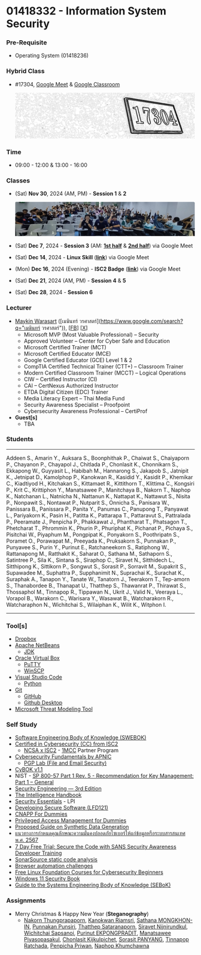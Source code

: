 # 01418332 - Information System Security

### **Pre-Requisite**
- Operating System (01418236)

### **Hybrid Class**
- #17304, [Google Meet](https://meet.google.com/) & [Google Classroom](https://classroom.google.com/u/4/c/NzM1MjA0NDk2NjMy)

	[![Room #17304](img/room-17304.png)](#)

### **Time**
- 09:00 - 12:00 & 13:00 - 16:00

<a name="classes"></a>
### **Classes**
- (Sat) **Nov 30**, 2024 (AM, PM) - **Session 1** & **2**

	[![Session 1 & 2](img/2024-11-30_Session1-2.jpg)](#)

- (Sat) **Dec 7**, 2024 - **Session 3** (AM: [**1st half**](https://youtu.be/OwMqDKqsQ1Q) & [**2nd half**](https://youtu.be/qUCJg7BNLzw)) via Google Meet
- (Sat) **Dec 14**, 2024 - **Linux Skill** ([**link**](https://youtu.be/-iJUbxfYSeo)) via Google Meet
- (Mon) **Dec 16**, 2024 (Evening) - **ISC2 Badge** ([**link**](https://youtu.be/3DhcvUfnTvI)) via Google Meet
- (Sat) **Dec 21**, 2024 (AM, PM) - **Session 4** & **5**
- (Sat) **Dec 28**, 2024 - **Session 6**

<a name="lecturer"></a>
### **Lecturer**
- [Maykin Warasart](https://www.google.com/search?q="Maykin+Warasart") ([เมฆินทร์ วรศาสตร์](https://www.google.com/search?q="เมฆินทร์ วรศาสตร์")), [[FB](https://www.facebook.com/maeklong)] [[X](https://x.com/maeklong)]
	- Microsoft MVP (Most Valuable Professional) – Security
	- Approved Volunteer – Center for Cyber Safe and Education
	- Microsoft Certified Trainer (MCT)
	- Microsoft Certified Educator (MCE)
	- Google Certified Educator (GCE) Level 1 & 2
	- CompTIA Certified Technical Trainer (CTT+) – Classroom Trainer
	- Modern Certified Classroom Trainer (MCCT) – Logical Operations
	- CIW – Certified Instructor (CI)
	- CAI – CertNexus Authorized Instructor
	- ETDA Digital Citizen (EDC) Trainer
	- Media Literacy Expert – Thai Media Fund
	- Security Awareness Specialist – Proofpoint
	- Cybersecurity Awareness Professional – CertiProf
- **Guest[s]**
	- TBA

### **Students**

---

Addeen S.,
Amarin Y.,
Auksara S.,
Boonphithak P.,
Chaiwat S.,
Chaiyaporn P.,
Chayanon P.,
Chayapol J.,
Chitlada  P.,
Chonlasit K.,
Chonnikarn S.,
Ekkapong W.,
Guyyasit L.,
Habibah M.,
Hannarong S.,
Jakapob S.,
Jatnipit K.,
Jetnipat D.,
Kamolphop P.,
Kanokwan R.,
Kasidid Y.,
Kasidit P.,
Khemikar C.,
Kiadtiyod H.,
Kitchakan S.,
Kittamaet R.,
Kittithorn T.,
Klittima C.,
Kongsiri P.,
Krit C.,
Krittiphon Y.,
Manatsawee P.,
Manitchaya B.,
Nakorn T.,
Naphop K.,
Natchanan L.,
Natnicha N.,
Nattanun K.,
Nattapat K.,
Nattawut S.,
Nisita P.,
Nonpawit S.,
Nontawat P.,
Nutparit S.,
Onnicha S.,
Panisara W.,
Panissara B.,
Panissara P.,
Panita Y.,
Panumas C.,
Panupong T.,
Panyawat L.,
Pariyakorn K.,
Pasin H.,
Patitta K.,
Pattarapa T.,
Pattaravut S.,
Pattralada P.,
Peeramate J.,
Penpicha P.,
Phakkawat J.,
Phantharat T.,
Phatsagon T.,
Phetcharat T.,
Phrommin K.,
Phurin P.,
Phuriphat K.,
Pichanat P.,
Pichaya S.,
Pisitchai W.,
Piyaphum M.,
Pongpipat K.,
Ponyakorn S.,
Poothripatn S.,
Poramet O.,
Porawapat M.,
Preeyada K.,
Pruksakorn S.,
Punnakan P.,
Punyavee S.,
Purin Y.,
Purinut E.,
Ratchaneekorn S.,
Ratiphong W.,
Rattanapong M.,
Ratthakit K.,
Saharat O.,
Sathana M.,
Sathaporn S.,
Satintree P.,
Sila K.,
Sintana S.,
Siraphop C.,
Siravet N.,
Sitthidech L.,
Sitthipong K.,
Sittikorn P.,
Songwut S.,
Sorasit P.,
Sorravit M.,
Supakrit S.,
Supawadee M.,
Suphattra P.,
Supphanimit N.,
Suprachai K.,
Surachat K.,
Suraphak A.,
Tanapon Y.,
Tanate W.,
Tanatorn J.,
Teerakorn T.,
Tep-amorn S.,
Thanabordee B.,
Thanapat U.,
Thatthep S.,
Thawanrat P.,
Thirawat S.,
Thossaphol M.,
Tinnapop R.,
Tippawan N.,
Ukrit J.,
Valid N.,
Veeraya L.,
Vorapol B.,
Warakorn C.,
Warisara Y.,
Wasawat B.,
Watcharakorn R.,
Watcharaphon N.,
Wichitchai S.,
Wilaiphan K.,
Wilit K.,
Witphon I.

---

<a name="tools"></a>
### **Tool[s]**
- [Dropbox](https://www.dropbox.com/referrals/AAC27q3e2sUydWpK3ig_PwLaCr8LjjVCZzI?src=global9)
- [Apache NetBeans](https://netbeans.apache.org/front/main/index.html)
	- [JDK](https://www.oracle.com/java/technologies/downloads/)
- [Oracle Virtual Box](https://www.virtualbox.org/wiki/Downloads)
	- [PuTTY](https://www.chiark.greenend.org.uk/~sgtatham/putty/latest.html)
	- [WinSCP](https://winscp.net/eng/download.php)
- [Visual Studio Code](https://code.visualstudio.com/download)
	- [Python](https://www.python.org/downloads/)
- [Git](https://git-scm.com/downloads)
	- [GitHub](https://github.com/signup)
	- [Github Desktop](https://desktop.github.com/download/)
- [Microsoft Threat Modeling Tool](https://learn.microsoft.com/en-us/azure/security/develop/threat-modeling-tool)

<a name="self-study"></a>
### **Self Study**
- [Software Engineering Body of Knowledge (SWEBOK)](https://www.computer.org/education/bodies-of-knowledge/software-engineering)
- [Certified in Cybersecurity (CC) from ISC2](https://www.isc2.org/certifications/cc)
	- [NCSA x ISC2](https://ncsa.or.th/ncsaandisc.html) - [1MCC](https://www.isc2.org/landing/1mcc) Partner Program
- [Cybersecurity Fundamentals by APNIC](https://academy.apnic.net/en/course/cybersecurity-fundamentals)
	- [PGP Lab (File and Email Security)](https://academy.apnic.net/en/virtual-labs?labId=96763)
- [CyBOK v1.1](https://www.cybok.org/knowledgebase1_1/)
- NIST - [SP 800-57 Part 1 Rev. 5 - Recommendation for Key Management: Part 1 – General](https://csrc.nist.rip/publications/detail/sp/800-57-part-1/rev-5/final)
- [Security Engineering — 3rd Edition](https://www.cl.cam.ac.uk/archive/rja14/book.html)
- [The Intelligence Handbook](https://go.recordedfuture.com/the-intelligence-handbook-fourth-edition)
- [Security Essentials](https://learning.lpi.org/en/learning-materials/020-100/) - LPI
- [Developing Secure Software (LFD121)](https://training.linuxfoundation.org/training/developing-secure-software-lfd121/)
- [CNAPP For Dummies](https://ftnt.net/6014SaqQM)
- [Privileged Access Management for Dummies](https://delinea.com/resources/privileged-access-management-for-dummies-pdf)
- [Proposed Guide on Synthetic Data Generation](https://www.pdpc.gov.sg/help-and-resources/2024/07/proposed-guide-on-synthetic-data-generation)
- [แนวทางการกำหนดคุณลักษณะความมั่นคงปลอดภัยไซเบอร์ให้แก่ข้อมูลหรือระบบสารสนเทศ พ.ศ. 2567](https://ratchakitcha.soc.go.th/documents/49824.pdf)
- [7 Day Free Trial: Secure the Code with SANS Security Awareness Developer Training](https://www.sans.org/mlp/ssa-trial-request-developer/)
- [SonarSource static code analysis](https://rules.sonarsource.com/)
- [Browser automation challenges](https://youtube.com/watch?v=iZMvB3WNMPw)
- [Free Linux Foundation Courses for Cybersecurity Beginners](https://www.isc2.org/Insights/2024/07/Free-Linux-Foundation-Courses-for-Cybersecurity-Beginners)
- [Windows 11 Security Book](https://learn.microsoft.com/en-gb/windows/security/book/)
- [Guide to the Systems Engineering Body of Knowledge (SEBoK)](https://sebokwiki.org/wiki/Guide_to_the_Systems_Engineering_Body_of_Knowledge_(SEBoK))

<a name="assignments"></a>
### **Assignments**
- Merry Christmas & Happy New Year (**Steganography**)
	- [Nakorn Thungprapaporn](https://taedate.github.io/Marry-Christmas),
	[Kanokwan Riamsri](https://aomknw.github.io/e-card),
	[Sathana MONGKHON-IN](https://sathanam10.github.io/e-card_hny),
	[Punnakan Punsiri](https://qlerdev.github.io/xmas_hny_card),
	[Thatthep Sataranaporn](https://bastackle.github.io/ecard),
	[Siravet Nijnirundkul](https://9siravet.github.io/e-card_christmas),
	[Wichitchai Sapsanoi](https://6530200452.github.io/christmas),
	[Purinut EKPONGPRADIT](https://6530200762.github.io/e-card),
	[Manatsawee Piyasopasakul](https://manatsawee-pi.github.io/e-card),
	[Chonlasit Kijkulpichet](https://6530200088.github.io/ecardChristmas),
	[Sorasit PANYANG](https://bossmahob.github.io/christmas_card),
	[Tinnapop Ratchada](https://tinnapop-1728.github.io/e-card),
	[Penpicha Priwan](https://penpicha31.github.io/e-card),
	[Naphop Khumchawna](https://nutnaphop.github.io/e-card-hny)

<br><br><br><br><br><br><br><br><br><br><br><br><br><br><br><br><br><br><br><br><br><br><br><br><br><br><br><br><br><br><br><br><br><br><br><br>